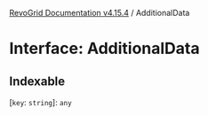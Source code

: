 [RevoGrid Documentation v4.15.4](README.md) / AdditionalData

# Interface: AdditionalData

## Indexable

 \[`key`: `string`\]: `any`

